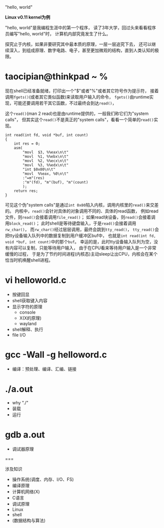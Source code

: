 "hello, world"

**Linux v0.11 kernel为例**

"hello, world"是我编程生涯中的第一个程序，
读了3年大学，回过头来看看程序员编写"hello, world"时，
计算机内部究竟发生了什么。

探究止于内核，如果非要研究其中最本质的原理，一层一层追究下去，
还可以继续深入，到组成原理、数字电路、电子，甚至更加微观的结构，直到人类认知的极限。

# taocipian@thinkpad ~ %
现在shell已经准备就绪，打印出一个"$"或者"%"或者其它符号作为提示符，
接着调用`fgets()`(或者其它类似函数)来读取用户输入的命令，
`fgets()`由runtime实现，可能还要调用若干其它函数，不过最终会到达`read()`，

这个`read()`(man 2 read)也是由runtime提供的，一般我们称它们为"system calls"，
但其实这个`read()`不是真正的"system calls"，看看一个简单的`read()`实现。

    int read(int fd, void *buf, int count)
    {
        int res = 0;
        asm(
            "movl  $3, %%eax\n\t"
            "movl  %1, %%ebx\n\t"
            "movl  %2, %%ecx\n\t"
            "movl  %3, %%edx\n\t"
            "int $0x80\n\t"
            "movl  %%eax, %0\n\t"
            :"=m"(res)
            :"m"(fd), "m"(buf), "m"(count)
            );
        return res;
    }

可见这个伪"system calls"是通过`int 0x80`陷入内核，调用内核里的`read()`来交差的。
内核中，`read()`会针对具体的对象调用不同的、具体的read函数，
例如read文件，则`read()`会接着调用`file_read()`；
如果read块设备，则`read()`会接着调用`block_read()`；
此时shell是等待键盘输入，于是`read()`会接着调用`rw_char()`，
而`rw_char()`经过层层调用，最终会跳到`tty_read()`，
`tty_read()`会把tty设备输入队列中的数据复制到用户缓冲区buf中，
也就是`int read(int fd, void *buf, int count)`中的那个`buf`。
幸运的是，此时tty设备输入队列为空，没有内容可以复制，只能等待用户输入，
由于在CPU看来等待用户输入是一个非常缓慢的过程，
于是为了节约时间进程(内核态)主动sleep让出CPU，内核会在某个恰当时机唤醒shell进程。


# vi helloworld.c
  - 按键回显
  - shell获取键入内容
  - 显示字符的原理
    - console
    - X(X的原理)
    - wayland
  - shell解释、执行
  - file I/O

# gcc -Wall -g helloword.c
  - 编译：预处理、编译、汇编、链接

# ./a.out
  - why "./"
  - 装载
  - 运行

# gdb a.out
  - 调试器原理

===

涉及知识

  - 操作系统(调度、内存、I/O、FS)
  - 编译原理
  - 计算机网络(X)
  - C语言
  - 调试原理
  - Linux
  - shell
  - (数据结构与算法)
